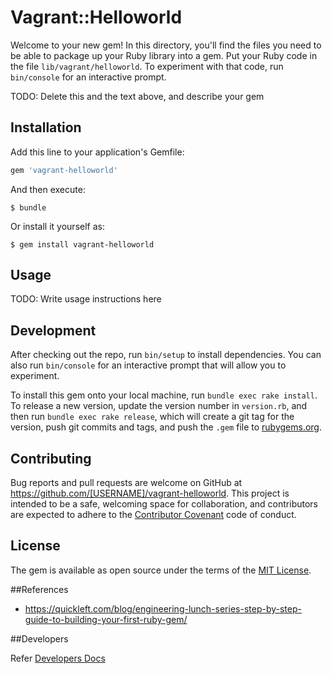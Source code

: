 # Vagrant::Helloworld

Welcome to your new gem! In this directory, you'll find the files you need to be able to package up your Ruby library into a gem. Put your Ruby code in the file `lib/vagrant/helloworld`. To experiment with that code, run `bin/console` for an interactive prompt.

TODO: Delete this and the text above, and describe your gem

## Installation

Add this line to your application's Gemfile:

```ruby
gem 'vagrant-helloworld'
```

And then execute:

    $ bundle

Or install it yourself as:

    $ gem install vagrant-helloworld

## Usage

TODO: Write usage instructions here

## Development

After checking out the repo, run `bin/setup` to install dependencies. You can also run `bin/console` for an interactive prompt that will allow you to experiment.

To install this gem onto your local machine, run `bundle exec rake install`. To release a new version, update the version number in `version.rb`, and then run `bundle exec rake release`, which will create a git tag for the version, push git commits and tags, and push the `.gem` file to [rubygems.org](https://rubygems.org).

## Contributing

Bug reports and pull requests are welcome on GitHub at https://github.com/[USERNAME]/vagrant-helloworld. This project is intended to be a safe, welcoming space for collaboration, and contributors are expected to adhere to the [Contributor Covenant](http://contributor-covenant.org) code of conduct.


## License

The gem is available as open source under the terms of the [MIT License](http://opensource.org/licenses/MIT).

##References
* https://quickleft.com/blog/engineering-lunch-series-step-by-step-guide-to-building-your-first-ruby-gem/

##Developers

Refer [Developers Docs](Developers.md)
